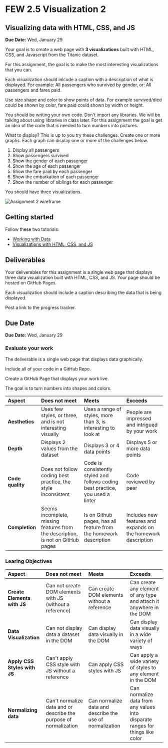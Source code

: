 # FEW 2.5 Visualization 2

## Visualizing data with HTML, CSS, and JS

**Due Date:** Wed, January 29

Your goal is to create a web page with **3 visualizations** built with HTML, CSS, and Javascript from the Titanic dataset.

For this assignment, the goal is to make the most interesting visualizations that you can. 

Each visualization should inlcude a caption with a description of what is displayed. For example: All passengers who survived by gender, or: All passengers and fares paid. 

Use size shape and color to show points of data. For example survived/died could be shown by color, fare paid could shown by width or height. 

You should be writing your own code. Don't import any libraries. We will be talking about using libraries in class later. For this assignment the goal is get an idea of the code that is needed to turn numbers into pictures.

What to display? This is up to you try these challenges. Create one or more graphs. Each graph can display one or more of the challenges below. 

1. Display all passengers
2. Show passengers survived
3. Show the gender of each passenger
4. Show the age of each passenger
5. Show the fare paid by each passenger
6. Show the embarkation of each passenger
7. Show the number of siblings for each passenger

You should have three visualizations.

![Assignment 2 wireframe](assignment2.png)

## Getting started

Follow these two tutorials:

- [Working with Data](https://github.com/MakeSchool-Tutorials/FEW-2-5-Data-Visualization-Working-with-Data)
- [Visualizations with HTML, CSS, and JS](https://github.com/MakeSchool-Tutorials/FEW-2-5-Data-Visualization-with-HTML-CSS-JS-Tutorial)

## Deliverables

Your deliverables for this assignment is a single web page that displays three data visualization built with HTML, CSS, and JS. Your page should be hosted on GitHub Pages. 

Each visualization should include a caption describing the data that is being displayed. 

Post a link to the progress tracker.

## Due Date

**Due Date:** Wed, January 29

### Evaluate your work

The deliverable is a single web page that displays data graphically.

Include all of your code in a GitHub Repo.

Create a GitHub Page that displays your work live.

The goal is to turn numbers into shapes and colors.

| Aspect | Does not meet | Meets | Exceeds |
|:------------|:-------------|:------|:--------|
| **Aesthetics** | Uses few styles, or three, and is not interesting visually | Uses a range of styles, more than 3, is interesting to look at | People are impressed and intrigued by your work |
| **Depth** | Displays 2 values from the dataset | Displays 3 or 4 data points | Displays 5 or more data points |
| **Code quality** | Does not follow coding best practice, the style inconsistent | Code is consistently styled and follows coding best practice, you used a linter | Code reviewed by peer |
| **Completion** | Seems incomplete, missing features from the description, is not on GitHub pages | Is on Github pages, has all feature from the homework description | Includes new features and expands on the homework description |

### Learing Objectives 

| Aspect | Does not meet | Meets | Exceeds |
|:-------|:--------------|:------|:--------|
| **Create Elements with JS** | Can not create DOM elements with JS (without a reference) | Can create DOM elements without a reference | Can create any element of any type and attach it anywhere in the DOM |
| **Data Visualization** | Can not display data a dataset in the DOM | Can display data visually in the DOM | Can display data visually in a wide variety of ways |
| **Apply CSS Styles with JS** | Can't apply CSS style with JS without a reference | Can apply CSS styles with JS | Can apply a wide variety of styles to any element in the DOM |
| **Normalizing data** | Can't normalize data and or describe the purpose of normalization | Can normalize data and describe the use of normalization | Can normalize data from any values into disparate ranges for things like color |